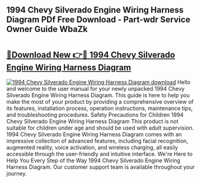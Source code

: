 ## 1994 Chevy Silverado Engine Wiring Harness Diagram PDf Free Download - Part-wdr Service Owner Guide WbaZk

# <h2><a href="http://dfmsv88.blite.top/?on=1994+Chevy+Silverado+Engine+Wiring+Harness+Diagram">🔗Download New 👉🔴 1994 Chevy Silverado Engine Wiring Harness Diagram</a></h2>

[![1994 Chevy Silverado Engine Wiring Harness Diagram download](https://i.imgur.com/lujVjoI.png)](http://dfmsv88.blite.top/?on=1994+Chevy+Silverado+Engine+Wiring+Harness+Diagram)
Hello and welcome to the user manual for your newly unpacked 1994 Chevy Silverado Engine Wiring Harness Diagram. This guide is here to help you make the most of your product by providing a comprehensive overview of its features, installation process, operation instructions, maintenance tips, and troubleshooting procedures. Safety Precautions for Children 1994 Chevy Silverado Engine Wiring Harness Diagram This product is not suitable for children under age and should be used with adult supervision. 1994 Chevy Silverado Engine Wiring Harness Diagram comes with an impressive collection of advanced features, including facial recognition, augmented reality, voice activation, and wireless charging, all easily accessible through the user-friendly and intuitive interface. We're Here to Help You Every Step of the Way 1994 Chevy Silverado Engine Wiring Harness Diagram. Our customer support team is available throughout your journey.
